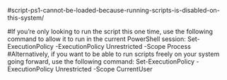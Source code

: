 #script-ps1-cannot-be-loaded-because-running-scripts-is-disabled-on-this-system/

#If you’re only looking to run the script this one time, use the following command to allow it to run in the current PowerShell session: Set-ExecutionPolicy -ExecutionPolicy Unrestricted -Scope Process
#Alternatively, if you want to be able to run scripts freely on your system going forward, use the following command: Set-ExecutionPolicy -ExecutionPolicy Unrestricted -Scope CurrentUser
